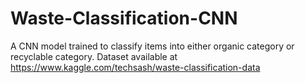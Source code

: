 # Waste-Classification-CNN
A CNN model trained to classify items into either organic category or recyclable category. 
Dataset available at https://www.kaggle.com/techsash/waste-classification-data
